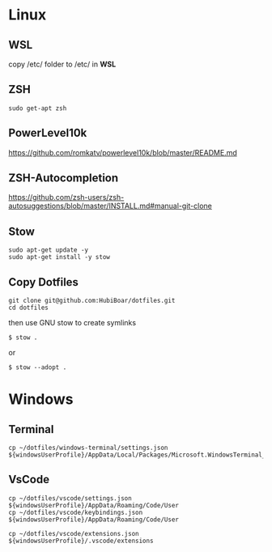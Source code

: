 # Linux

## WSL

copy /etc/ folder to /etc/ in **WSL**


## ZSH

```
sudo get-apt zsh
```

## PowerLevel10k

https://github.com/romkatv/powerlevel10k/blob/master/README.md


## ZSH-Autocompletion

https://github.com/zsh-users/zsh-autosuggestions/blob/master/INSTALL.md#manual-git-clone


## Stow

```
sudo apt-get update -y
sudo apt-get install -y stow
```

## Copy Dotfiles

```
git clone git@github.com:HubiBoar/dotfiles.git
cd dotfiles
```

then use GNU stow to create symlinks

```
$ stow .
```

or

```
$ stow --adopt .
```

# Windows

## Terminal

```
cp ~/dotfiles/windows-terminal/settings.json ${windowsUserProfile}/AppData/Local/Packages/Microsoft.WindowsTerminal_8wekyb3d8bbwe/LocalState
```

## VsCode

```
cp ~/dotfiles/vscode/settings.json ${windowsUserProfile}/AppData/Roaming/Code/User
cp ~/dotfiles/vscode/keybindings.json ${windowsUserProfile}/AppData/Roaming/Code/User

cp ~/dotfiles/vscode/extensions.json ${windowsUserProfile}/.vscode/extensions
```